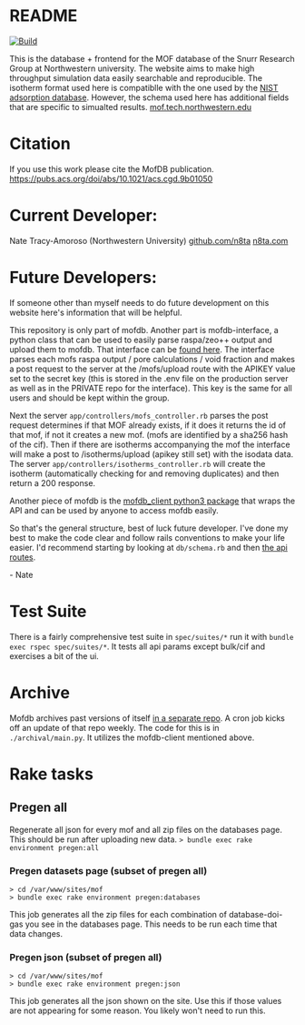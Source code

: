 # README

[![Build](https://github.com/snurr-group/mofdb/actions/workflows/rubyonrails.yml/badge.svg)](https://github.com/snurr-group/mofdb2/actions)

This is the database + frontend for the MOF database of the Snurr Research Group at Northwestern university. The website aims to make high throughput simulation data easily searchable and reproducible. The isotherm format used here is compatiblle with the one used by the [NIST adsorption database](https://adsorption.nist.gov/). However, the schema used here has additional fields that are specific to simualted results. 
[mof.tech.northwestern.edu](https://mof.tech.northwestern.edu)

# Citation

If you use this work please cite the MofDB publication.
https://pubs.acs.org/doi/abs/10.1021/acs.cgd.9b01050

# Current Developer:
Nate Tracy-Amoroso (Northwestern University)
[github.com/n8ta](https://github.com/n8ta) [n8ta.com](https://n8ta.com)

# Future Developers:

If someone other than myself needs to do future development on this website here's information that will be helpful.

This repository is only part of mofdb. Another part is mofdb-interface, a python class that can be used to easily parse
raspa/zeo++ output and upload them to mofdb. That interface can be [found here](https://github.com/snurr-group/mofdb-interface).
The interface parses each mofs raspa output / pore calculations / void fraction and makes a post request to the server
at the /mofs/upload route with the APIKEY value set to the secret key (this is stored in the .env file on the production server as well
as in the PRIVATE repo for the interface). This key is the same for all users and should be kept within the group.

Next the server ```app/controllers/mofs_controller.rb``` parses the post request determines if that MOF already exists, if it does it 
returns the id of that mof, if not it creates a new mof. (mofs are identified by a sha256 hash of the cif). Then if there are isotherms accompanying 
the mof the interface will make a post to /isotherms/upload (apikey still set) with the isodata data. The server 
```app/controllers/isotherms_controller.rb``` will create the isotherm (automatically checking for and removing duplicates)
and then return a 200 response.   

Another piece of mofdb is the [mofdb_client python3 package](https://github.com/n8ta/mofdb-client) that wraps the API and can be used by anyone to access mofdb easily.

So that's the general structure, best of luck future developer. I've done my best to make the code clear and follow 
rails conventions to make your life easier. 
I'd recommend starting by looking at ```db/schema.rb``` and then [the api routes](https://mof.tech.northwestern.edu/api).

\- Nate

# Test Suite

There is a fairly comprehensive test suite in `spec/suites/*` run it with `bundle exec rspec spec/suites/*`.
It tests all api params except bulk/cif and exercises a bit of the ui.

# Archive

Mofdb archives past versions of itself [in a separate repo](https://github.com/snurr-group/mofdb-x-archive). A cron job kicks off 
an update of that repo weekly. The code for this is in `./archival/main.py`. It utilizes the mofdb-client mentioned above.

# Rake tasks

## Pregen all
Regenerate all json for every mof and all zip files on the databases page. This should be run after uploading new data.
```> bundle exec rake environment pregen:all```

### Pregen datasets page (subset of pregen all)
```
> cd /var/www/sites/mof
> bundle exec rake environment pregen:databases
```

This job generates all the zip files for each combination of database-doi-gas you see in the databases page. This needs to be run 
each time that data changes. 

### Pregen json (subset of pregen all)

```
> cd /var/www/sites/mof
> bundle exec rake environment pregen:json
```

This job generates all the json shown on the site. Use this if those values are not appearing for some reason. You likely won't need to run this.
